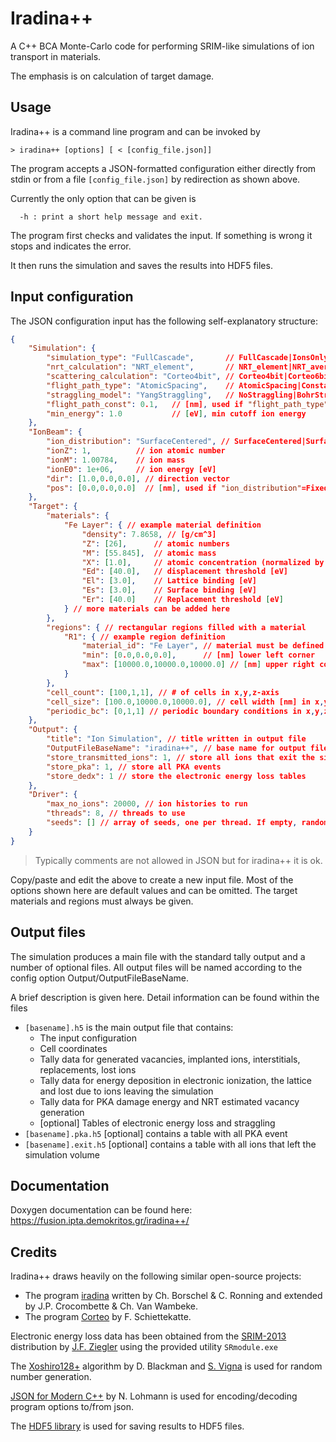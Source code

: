# Iradina++

A C++ BCA Monte-Carlo code for performing SRIM-like simulations of ion
transport in materials.

The emphasis is on calculation of target damage.

## Usage

Iradina++ is a command line program and can be invoked by 

```
> iradina++ [options] [ < [config_file.json]]
```
The program accepts a JSON-formatted configuration either
directly from stdin or from a file `[config_file.json]` by redirection
as shown above.

Currently the only option that can be given is 
```
  -h : print a short help message and exit.
```

The program first checks and validates the input. If something is wrong
it stops and indicates the error.

It then runs the simulation and saves the results into HDF5 files.

## Input configuration

The JSON configuration input has the following self-explanatory structure:

```json
{
    "Simulation": {
        "simulation_type": "FullCascade",       // FullCascade|IonsOnly|CascadesOnly
        "nrt_calculation": "NRT_element",       // NRT_element|NRT_average
        "scattering_calculation": "Corteo4bit", // Corteo4bit|Corteo6bit|ZBL_MAGICK
        "flight_path_type": "AtomicSpacing",    // AtomicSpacing|Constant|MendenhallWeller
        "straggling_model": "YangStraggling",   // NoStraggling|BohrStraggling|ChuStraggling|YangStraggling
        "flight_path_const": 0.1,   // [nm], used if "flight_path_type"=Constant
        "min_energy": 1.0           // [eV], min cutoff ion energy 
    },
    "IonBeam": {
        "ion_distribution": "SurfaceCentered", // SurfaceCentered|SurfaceCentered|FixedPos|VolumeCentered|VolumeRandom
        "ionZ": 1,          // ion atomic number
        "ionM": 1.00784,    // ion mass
        "ionE0": 1e+06,     // ion energy [eV] 
        "dir": [1.0,0.0,0.0], // direction vector
        "pos": [0.0,0.0,0.0]  // [nm], used if "ion_distribution"=Fixed
    },
    "Target": {
        "materials": { 
            "Fe Layer": { // example material definition
                "density": 7.8658, // [g/cm^3]
                "Z": [26],      // atomic numbers
                "M": [55.845],  // atomic mass
                "X": [1.0],     // atomic concentration (normalized by the program)
                "Ed": [40.0],   // displacement threshold [eV]
                "El": [3.0],    // Lattice binding [eV] 
                "Es": [3.0],    // Surface binding [eV]
                "Er": [40.0]    // Replacement threshold [eV]
            } // more materials can be added here
        },
        "regions": { // rectangular regions filled with a material
            "R1": { // example region definition
                "material_id": "Fe Layer", // material must be defined above
                "min": [0.0,0.0,0.0],      // [nm] lower left corner 
                "max": [10000.0,10000.0,10000.0] // [nm] upper right corner
            }
        },
        "cell_count": [100,1,1], // # of cells in x,y,z-axis  
        "cell_size": [100.0,10000.0,10000.0], // cell width [nm] in x,y,z
        "periodic_bc": [0,1,1] // periodic boundary conditions in x,y,z
    },
    "Output": {
        "title": "Ion Simulation", // title written in output file
        "OutputFileBaseName": "iradina++", // base name for output files
        "store_transmitted_ions": 1, // store all ions that exit the simulation
        "store_pka": 1, // store all PKA events
        "store_dedx": 1 // store the electronic energy loss tables
    },
    "Driver": {
        "max_no_ions": 20000, // ion histories to run
        "threads": 8, // threads to use
        "seeds": [] // array of seeds, one per thread. If empty, random seeds are used
    }
}
```

> Typically comments are not allowed in JSON but for iradina++ it is ok. 

Copy/paste and edit the above to create a new input file.
Most of the options shown here are default values and can be omitted.
The target materials and regions must always be given.

## Output files

The simulation produces a main file with the standard tally output and a number of
 optional files. All output files will be named according to the config option Output/OutputFileBaseName.

 A brief description is given here. Detail information can be found within the files 

- `[basename].h5` is the main output file that contains:
  - The input configuration
  - Cell coordinates
  - Tally data for generated vacancies, implanted ions, interstitials, replacements, lost ions 
  - Tally data for energy deposition in electronic ionization, the lattice and lost due to ions leaving the simulation
  - Tally data for PKA damage energy and NRT estimated vacancy generation
  - [optional] Tables of electronic energy loss and straggling
- `[basename].pka.h5` [optional] contains a table with all PKA event
- `[basename].exit.h5` [optional] contains a table with all ions that left the simulation volume

## Documentation

Doxygen documentation can be found here: https://fusion.ipta.demokritos.gr/iradina++/

## Credits

Iradina++ draws heavily on the following similar open-source projects:

- The program [iradina](https://sourceforge.net/projects/iradina/) written by Ch. Borschel & C. Ronning and extended by J.P. Crocombette & Ch. Van Wambeke.
- The program [Corteo](http://www.lps.umontreal.ca/%7Eschiette/index.php?n=Recherche.Corteo) by F. Schiettekatte.

Electronic energy loss data has been obtained from the [SRIM-2013](http://www.srim.org/) distribution by  [J.F. Ziegler](ziegler[at]srim.org) using the provided utility `SRmodule.exe`

The [Xoshiro128+](https://prng.di.unimi.it/) algorithm by D. Blackman and [S. Vigna](vigna@acm.org) is used for random number generation.

[JSON for Modern C++](https://github.com/nlohmann/json) by N. Lohmann is used for encoding/decoding program options to/from json.

The [HDF5 library](https://github.com/HDFGroup/hdf5) is used for saving
results to HDF5 files.